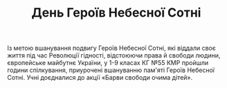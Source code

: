 ﻿---
title: День Героїв Небесної Сотні
---

Із метою вшанування подвигу Героїв Небесної Сотні, які віддали своє життя під час Революції гідності, відстоюючи права й свободи людини, європейське майбутнє України, у 1-9 класах КГ №55 КМР пройшли години спілкування, приурочені вшануванню пам'яті Героїв Небесної Сотні. Учні доєдналися до акції «Барви свободи очима дітей».

<youtube id="9n-vSoQ6mgo" />

<slideshow />
